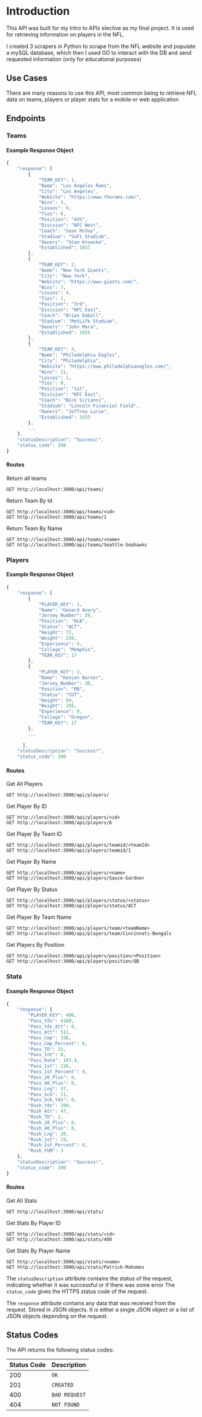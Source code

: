 # Introduction

This API was built for my Intro to APIs elective as my final project. It is used for retrieving information on players in the NFL.

I created 3 scrapers in Python to scrape from the NFL website and populate a mySQL database, which then I used GO to interact with the DB and send requested information (only for educational purposes)

## Use Cases

There are many reasons to use this API, most common being to retrieve NFL data on teams, players or player stats for a mobile or web application


## Endpoints

### Teams

#### Example Response Object
```javascript
{
    "response": [
        {
            "TEAM_KEY": 1,
            "Name": "Los Angeles Rams",
            "City": "Los Angeles",
            "Website": "https://www.therams.com/",
            "Wins": 3,
            "Losses": 9,
            "Ties": 0,
            "Position": "4th",
            "Division": "NFC West",
            "Coach": "Sean McVay",
            "Stadium": "SoFi Stadium",
            "Owners": "Stan Kroenke",
            "Established": 1937
        },
        {
            "TEAM_KEY": 2,
            "Name": "New York Giants",
            "City": "New York",
            "Website": "https://www.giants.com/",
            "Wins": 7,
            "Losses": 4,
            "Ties": 1,
            "Position": "3rd",
            "Division": "NFC East",
            "Coach": "Brian Daboll",
            "Stadium": "MetLife Stadium",
            "Owners": "John Mara",
            "Established": 1925
        },
        {
            "TEAM_KEY": 3,
            "Name": "Philadelphia Eagles",
            "City": "Philadelphia",
            "Website": "https://www.philadelphiaeagles.com/",
            "Wins": 11,
            "Losses": 1,
            "Ties": 0,
            "Position": "1st",
            "Division": "NFC East",
            "Coach": "Nick Sirianni",
            "Stadium": "Lincoln Financial Field",
            "Owners": "Jeffrey Lurie",
            "Established": 1933
        },
        ...
    ],
    "statusDescription": "Success!",
    "status_code": 200
}
```

#### Routes

Return all teams
```http
GET http://localhost:3000/api/teams/
``` 

Return Team By Id
```http
GET http://localhost:3000/api/teams/<id>
GET http://localhost:3000/api/teams/1
```

Return Team By Name
```http
GET http://localhost:3000/api/teams/<name>
GET http://localhost:3000/api/teams/Seattle-Seahawks
```

### Players

#### Example Response Object
```javascript
{
    "response": [
        {
            "PLAYER_KEY": 1,
            "Name": "Genard Avery",
            "Jersey_Number": 59,
            "Position": "OLB",
            "Status": "ACT",
            "Height": 72,
            "Weight": 250,
            "Experience": 5,
            "College": "Memphis",
            "TEAM_KEY": 17
        },
        {
            "PLAYER_KEY": 2,
            "Name": "Kenjon Barner",
            "Jersey_Number": 38,
            "Position": "RB",
            "Status": "CUT",
            "Height": 69,
            "Weight": 195,
            "Experience": 8,
            "College": "Oregon",
            "TEAM_KEY": 17
        },
        ...
       
      ],
    "statusDescription": "Success!",
    "status_code": 200
```

#### Routes
Get All Players
```http
GET http://localhost:3000/api/players/
```

Get Player By ID
```http
GET http://localhost:3000/api/players/<id>
GET http://localhost:3000/api/players/6
```

Get Player By Team ID
```http
GET http://localhost:3000/api/players/teamid/<teamId>
GET http://localhost:3000/api/players/teamid/1
```

Get Player By Name
```http
GET http://localhost:3000/api/players/<name>
GET http://localhost:3000/api/players/Sauce-Gardner
```

Get Player By Status
```http
GET http://localhost:3000/api/players/status/<status>
GET http://localhost:3000/api/players/status/ACT
```

Get Player By Team Name
```http
GET http://localhost:3000/api/players/team/<teamName>
GET http://localhost:3000/api/players/team/Cincinnati-Bengals
```

Get Players By Position
```http
GET http://localhost:3000/api/players/position/<Position>
GET http://localhost:3000/api/players/position/QB
```


### Stats

#### Example Response Object
```javascript
{
    "response": {
        "PLAYER_KEY": 400,
        "Pass_Yds": 4160,
        "Pass_Yds_Att": 0,
        "Pass_Att": 511,
        "Pass_Cmp": 336,
        "Pass_Cmp_Percent": 0,
        "Pass_TD": 33,
        "Pass_Int": 0,
        "Pass_Rate": 103.4,
        "Pass_1st": 216,
        "Pass_1st_Percent": 0,
        "Pass_20_Plus": 0,
        "Pass_40_Plus": 0,
        "Pass_Lng": 57,
        "Pass_Sck": 21,
        "Pass_Sck_Yds": 0,
        "Rush_Yds": 280,
        "Rush_Att": 47,
        "Rush_TD": 2,
        "Rush_20_Plus": 0,
        "Rush_40_Plus": 0,
        "Rush_Lng": 20,
        "Rush_1st": 19,
        "Rush_1st_Percent": 0,
        "Rush_FUM": 3
    },
    "statusDescription": "Success!",
    "status_code": 200
}
```

#### Routes
Get All Stats
```http
GET http://localhost:3000/api/stats/
```

Get Stats By Player ID
```http
GET http://localhost:3000/api/stats/<id>
GET http://localhost:3000/api/stats/400
```

Get Stats By Player Name
```http
GET http://localhost:3000/api/stats/<name>
GET http://localhost:3000/api/stats/Patrick-Mahomes
```






The `statusDescription` attribute contains the status of the request, indicating whether it was successful or if there was some error
The `status_code` gives the HTTPS status code of the request.

The `response` attribute contains any data that was received from the request. Stored in JSON objects. It is either a single JSON object or a list of JSON objects depending on the request.


## Status Codes

The API returns the following status codes:

| Status Code | Description |
| :--- | :--- |
| 200 | `OK` |
| 201 | `CREATED` |
| 400 | `BAD REQUEST` |
| 404 | `NOT FOUND` |

